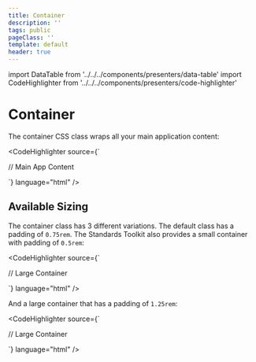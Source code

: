 ```yaml
---
title: Container
description: ''
tags: public
pageClass: ''
template: default
header: true
---
```


import DataTable from '../../../components/presenters/data-table'
import CodeHighlighter from '../../../components/presenters/code-highlighter'

# Container

The container CSS class wraps all your main application content:

<CodeHighlighter 
source={`<div class="rn-container">
    // Main App Content
 </div>`} language="html"
/>

## Available Sizing

The container class has 3 different variations. The default class has a padding of `0.75rem`. The Standards Toolkit also provides a small container with padding of `0.5rem`:

<CodeHighlighter 
source={`<div class="rn-container--large">
    // Large Container
 </div>`} language="html"
/>

And a large container that has a padding of `1.25rem`:

<CodeHighlighter 
source={`<div class="rn-container--small">
    // Large Container
 </div>`} language="html"
/>
